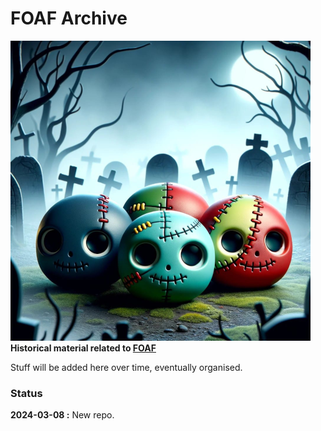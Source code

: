 # FOAF Archive

![Zombie FOAFsters](content/images/foafster-zombies_480x480.png)
**Historical material related to [FOAF](https://en.wikipedia.org/wiki/FOAF)**

Stuff will be added here over time, eventually organised.

### Status

**2024-03-08 :** New repo.
